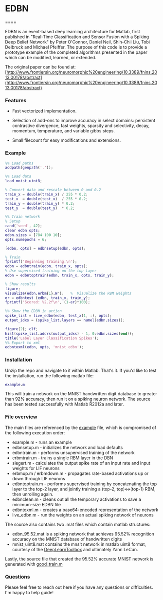 # EDBN
====

EDBN is an event-based deep learning architecture for Matlab, first published in "Real-Time Classification and Sensor Fusion with a Spiking Deep Belief Network" by Peter O'Connor, Daniel Neil, Shih-Chii Liu, Tobi Delbruck and Michael Pfeiffer.  The purpose of this code is to provide a prototype example of the completed algorithms presented in the paper which can be modified, learned, or extended.

The original paper can be found at:
[http://www.frontiersin.org/neuromorphic%20engineering/10.3389/fnins.2013.00178/abstract](http://www.frontiersin.org/neuromorphic%20engineering/10.3389/fnins.2013.00178/abstract)

### Features

* Fast vectorized implementation.

* Selection of add-ons to improve accuracy in select domains: persistent contrastive divergence, fast weights, sparsity and selectivity, decay, momentum, temperature, and variable gibbs steps.

* Small filecount for easy modifications and extensions.

### Example

```matlab
%% Load paths
addpath(genpath('.'));

%% Load data
load mnist_uint8;

% Convert data and rescale between 0 and 0.2
train_x = double(train_x) / 255 * 0.2;
test_x  = double(test_x)  / 255 * 0.2;
train_y = double(train_y) * 0.2;
test_y  = double(test_y)  * 0.2;

%% Train network
% Setup
rand('seed', 42);
clear edbn opts;
edbn.sizes = [784 100 10];
opts.numepochs = 6;

[edbn, opts] = edbnsetup(edbn, opts);

% Train
fprintf('Beginning training.\n');
edbn = edbntrain(edbn, train_x, opts);
% Use supervised training on the top layer
edbn = edbntoptrain(edbn, train_x, opts, train_y);

% Show results
figure;
visualize(edbn.erbm{1}.W');   %  Visualize the RBM weights
er = edbntest (edbn, train_x, train_y);
fprintf('Scored: %2.2f\n', (1-er)*100);

%% Show the EDBN in action
spike_list = live_edbn(edbn, test_x(1, :), opts);
output_idxs = (spike_list.layers == numel(edbn.sizes));

figure(2); clf;
hist(spike_list.addrs(output_idxs) - 1, 0:edbn.sizes(end));
title('Label Layer Classification Spikes');
%% Export to xml
edbntoxml(edbn, opts, 'mnist_edbn');
```

### Installation

Unzip the repo and navigate to it within Matlab.  That's it.  If you'd like to test the installation, run the following matlab file:
```matlab
example.m
```
This will train a network on the MNIST handwritten digit database to greater than 92% accuracy, then run it on a spiking neuron network.  The source has been tested successfully with Matlab R2012a and later.

### File overview
The main files are referenced by the [example](example.m) file, which is compromised of the following execution order:
* example.m - runs an example
* edbnsetup.m - initializes the network and load defaults
* edbntrain.m - performs unsupervised training of the network
* erbmtrain.m - trains a single RBM layer in the DBN
* siegert.m - calculates the output spike rate of an input rate and input weights for LIF neurons
* erbmup.m / erbmdown.m - propagates rate-based activations up or down through LIF neurons
* edbntoptrain.m - performs supervised training by concatenating the top layer to the top-2 layer, and jointly training a (top-2, top)<->(top-1) RBM, then unrolling again.  
* edbnclean.m - cleans out all the temporary activations to save a minimum-size EDBN file
* edbntoxml.m - creates a base64-encoded representation of the network
* live_edbn.m - run the weights on an actual spiking network of neurons

The source also contains two .mat files which contain matlab structures:
* edbn_95.52.mat is a spiking network that achieves 95.52% recognition accuracy on the MNIST database of handwritten digits
* mnist_uint8.mat contains the mnsit network in matlab uint8 format, courtesy of the [DeepLearnToolbox](https://github.com/rasmusbergpalm/DeepLearnToolbox) and ultimately Yann LeCun.

Lastly, the source file that created the 95.52% accurate MNIST network is generated with [good_train.m](good_train.m)

### Questions
Please feel free to reach out here if you have any questions or difficulties.  I'm happy to help guide!
